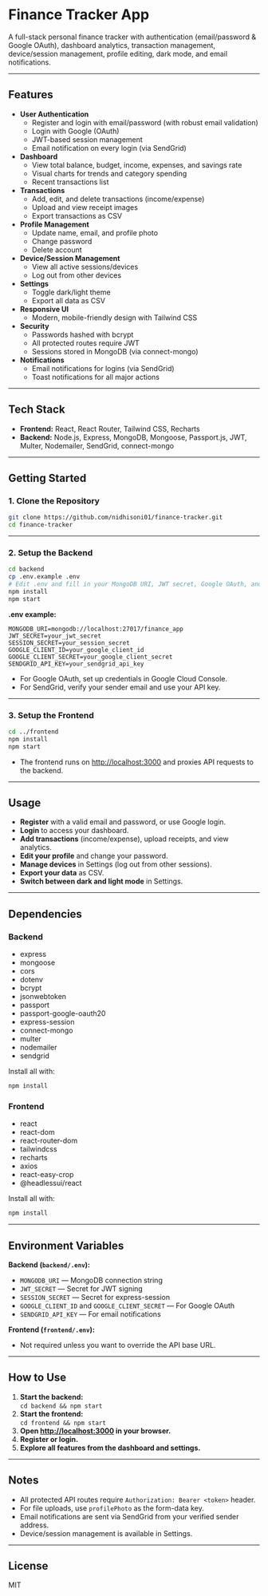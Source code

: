 # Finance Tracker App

A full-stack personal finance tracker with authentication (email/password & Google OAuth), dashboard analytics, transaction management, device/session management, profile editing, dark mode, and email notifications.

---

## Features

- **User Authentication**
  - Register and login with email/password (with robust email validation)
  - Login with Google (OAuth)
  - JWT-based session management
  - Email notification on every login (via SendGrid)
- **Dashboard**
  - View total balance, budget, income, expenses, and savings rate
  - Visual charts for trends and category spending
  - Recent transactions list
- **Transactions**
  - Add, edit, and delete transactions (income/expense)
  - Upload and view receipt images
  - Export transactions as CSV
- **Profile Management**
  - Update name, email, and profile photo
  - Change password
  - Delete account
- **Device/Session Management**
  - View all active sessions/devices
  - Log out from other devices
- **Settings**
  - Toggle dark/light theme
  - Export all data as CSV
- **Responsive UI**
  - Modern, mobile-friendly design with Tailwind CSS
- **Security**
  - Passwords hashed with bcrypt
  - All protected routes require JWT
  - Sessions stored in MongoDB (via connect-mongo)
- **Notifications**
  - Email notifications for logins (via SendGrid)
  - Toast notifications for all major actions

---

## Tech Stack

- **Frontend:** React, React Router, Tailwind CSS, Recharts
- **Backend:** Node.js, Express, MongoDB, Mongoose, Passport.js, JWT, Multer, Nodemailer, SendGrid, connect-mongo

---

## Getting Started

### 1. Clone the Repository

```bash
git clone https://github.com/nidhisoni01/finance-tracker.git
cd finance-tracker
```

---

### 2. Setup the Backend

```bash
cd backend
cp .env.example .env
# Edit .env and fill in your MongoDB URI, JWT secret, Google OAuth, and SendGrid API key
npm install
npm start
```

**.env example:**
```
MONGODB_URI=mongodb://localhost:27017/finance_app
JWT_SECRET=your_jwt_secret
SESSION_SECRET=your_session_secret
GOOGLE_CLIENT_ID=your_google_client_id
GOOGLE_CLIENT_SECRET=your_google_client_secret
SENDGRID_API_KEY=your_sendgrid_api_key
```
- For Google OAuth, set up credentials in Google Cloud Console.
- For SendGrid, verify your sender email and use your API key.

---

### 3. Setup the Frontend

```bash
cd ../frontend
npm install
npm start
```
- The frontend runs on [http://localhost:3000](http://localhost:3000) and proxies API requests to the backend.

---

## Usage

- **Register** with a valid email and password, or use Google login.
- **Login** to access your dashboard.
- **Add transactions** (income/expense), upload receipts, and view analytics.
- **Edit your profile** and change your password.
- **Manage devices** in Settings (log out from other sessions).
- **Export your data** as CSV.
- **Switch between dark and light mode** in Settings.

---

## Dependencies

### Backend

- express
- mongoose
- cors
- dotenv
- bcrypt
- jsonwebtoken
- passport
- passport-google-oauth20
- express-session
- connect-mongo
- multer
- nodemailer
- sendgrid

Install all with:
```bash
npm install
```

### Frontend

- react
- react-dom
- react-router-dom
- tailwindcss
- recharts
- axios
- react-easy-crop
- @headlessui/react

Install all with:
```bash
npm install
```

---

## Environment Variables

**Backend (`backend/.env`):**
- `MONGODB_URI` — MongoDB connection string
- `JWT_SECRET` — Secret for JWT signing
- `SESSION_SECRET` — Secret for express-session
- `GOOGLE_CLIENT_ID` and `GOOGLE_CLIENT_SECRET` — For Google OAuth
- `SENDGRID_API_KEY` — For email notifications

**Frontend (`frontend/.env`):**
- Not required unless you want to override the API base URL.

---

## How to Use

1. **Start the backend:**  
   `cd backend && npm start`
2. **Start the frontend:**  
   `cd frontend && npm start`
3. **Open [http://localhost:3000](http://localhost:3000) in your browser.**
4. **Register or login.**
5. **Explore all features from the dashboard and settings.**

---

## Notes

- All protected API routes require `Authorization: Bearer <token>` header.
- For file uploads, use `profilePhoto` as the form-data key.
- Email notifications are sent via SendGrid from your verified sender address.
- Device/session management is available in Settings.

---

## License

MIT 
